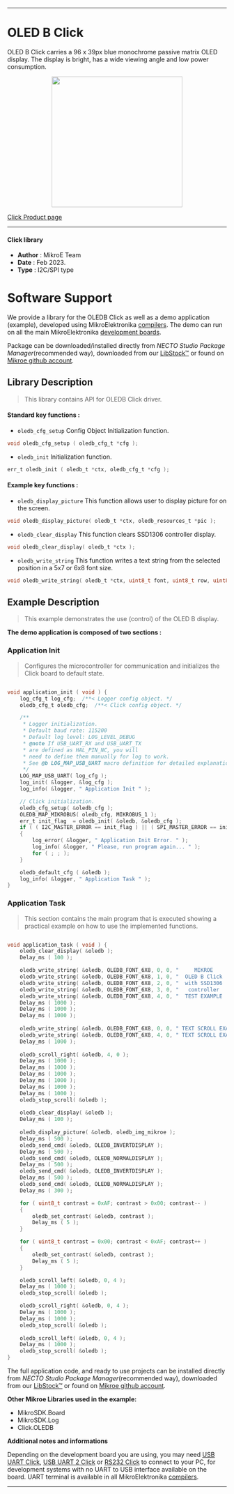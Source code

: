 
---
# OLED B Click

OLED B Click carries a 96 x 39px blue monochrome passive matrix OLED display. The display is bright, has a wide viewing angle and low power consumption.

<p align="center">
  <img src="https://download.mikroe.com/images/click_for_ide/oled_b_click.png" height=300px>
</p>

[Click Product page](https://www.mikroe.com/oled-b-click)

---


#### Click library

- **Author**        : MikroE Team
- **Date**          : Feb 2023.
- **Type**          : I2C/SPI type


# Software Support

We provide a library for the OLEDB Click
as well as a demo application (example), developed using MikroElektronika
[compilers](https://www.mikroe.com/necto-studio).
The demo can run on all the main MikroElektronika [development boards](https://www.mikroe.com/development-boards).

Package can be downloaded/installed directly from *NECTO Studio Package Manager*(recommended way), downloaded from our [LibStock&trade;](https://libstock.mikroe.com) or found on [Mikroe github account](https://github.com/MikroElektronika/mikrosdk_click_v2/tree/master/clicks).

## Library Description

> This library contains API for OLEDB Click driver.

#### Standard key functions :

- `oledb_cfg_setup` Config Object Initialization function.
```c
void oledb_cfg_setup ( oledb_cfg_t *cfg );
```

- `oledb_init` Initialization function.
```c
err_t oledb_init ( oledb_t *ctx, oledb_cfg_t *cfg );
```

#### Example key functions :

- `oledb_display_picture` This function allows user to display picture for on the screen.
```c
void oledb_display_picture( oledb_t *ctx, oledb_resources_t *pic );
```

- `oledb_clear_display` This function clears SSD1306 controller display.
```c
void oledb_clear_display( oledb_t *ctx );
```

- `oledb_write_string` This function writes a text string from the selected position in a 5x7 or 6x8 font size.
```c
void oledb_write_string( oledb_t *ctx, uint8_t font, uint8_t row, uint8_t position, uint8_t *data_in );
```

## Example Description

> This example demonstrates the use (control) of the OLED B display.

**The demo application is composed of two sections :**

### Application Init

> Configures the microcontroller for communication and initializes the Click board to default state.

```c

void application_init ( void ) {
    log_cfg_t log_cfg;  /**< Logger config object. */
    oledb_cfg_t oledb_cfg;  /**< Click config object. */

    /** 
     * Logger initialization.
     * Default baud rate: 115200
     * Default log level: LOG_LEVEL_DEBUG
     * @note If USB_UART_RX and USB_UART_TX 
     * are defined as HAL_PIN_NC, you will 
     * need to define them manually for log to work. 
     * See @b LOG_MAP_USB_UART macro definition for detailed explanation.
     */
    LOG_MAP_USB_UART( log_cfg );
    log_init( &logger, &log_cfg );
    log_info( &logger, " Application Init " );

    // Click initialization.
    oledb_cfg_setup( &oledb_cfg );
    OLEDB_MAP_MIKROBUS( oledb_cfg, MIKROBUS_1 );
    err_t init_flag  = oledb_init( &oledb, &oledb_cfg );
    if ( ( I2C_MASTER_ERROR == init_flag ) || ( SPI_MASTER_ERROR == init_flag ) ) 
    {
        log_error( &logger, " Application Init Error. " );
        log_info( &logger, " Please, run program again... " );
        for ( ; ; );
    }

    oledb_default_cfg ( &oledb );
    log_info( &logger, " Application Task " );
}

```

### Application Task

> This section contains the main program that is executed showing a practical example on how to use the implemented functions.

```c

void application_task ( void ) {
    oledb_clear_display( &oledb );
    Delay_ms ( 100 );

    oledb_write_string( &oledb, OLEDB_FONT_6X8, 0, 0, "     MIKROE     " );
    oledb_write_string( &oledb, OLEDB_FONT_6X8, 1, 0, "  OLED B Click  " );
    oledb_write_string( &oledb, OLEDB_FONT_6X8, 2, 0, "  with SSD1306  " );
    oledb_write_string( &oledb, OLEDB_FONT_6X8, 3, 0, "   controller   " );
    oledb_write_string( &oledb, OLEDB_FONT_6X8, 4, 0, "  TEST EXAMPLE  " );
    Delay_ms ( 1000 );
    Delay_ms ( 1000 );
    Delay_ms ( 1000 );
    
    oledb_write_string( &oledb, OLEDB_FONT_6X8, 0, 0, " TEXT SCROLL EXAMPLE " );
    oledb_write_string( &oledb, OLEDB_FONT_6X8, 4, 0, " TEXT SCROLL EXAMPLE " );
    Delay_ms ( 1000 );
    
    oledb_scroll_right( &oledb, 4, 0 );
    Delay_ms ( 1000 );
    Delay_ms ( 1000 );
    Delay_ms ( 1000 );
    Delay_ms ( 1000 );
    Delay_ms ( 1000 );
    Delay_ms ( 1000 );
    oledb_stop_scroll( &oledb );
    
    oledb_clear_display( &oledb );
    Delay_ms ( 100 );
    
    oledb_display_picture( &oledb, oledb_img_mikroe );
    Delay_ms ( 500 );
    oledb_send_cmd( &oledb, OLEDB_INVERTDISPLAY );
    Delay_ms ( 500 );
    oledb_send_cmd( &oledb, OLEDB_NORMALDISPLAY );
    Delay_ms ( 500 );
    oledb_send_cmd( &oledb, OLEDB_INVERTDISPLAY );
    Delay_ms ( 500 );
    oledb_send_cmd( &oledb, OLEDB_NORMALDISPLAY );
    Delay_ms ( 300 );

    for ( uint8_t contrast = 0xAF; contrast > 0x00; contrast-- ) 
    {
        oledb_set_contrast( &oledb, contrast );
        Delay_ms ( 5 );
    }

    for ( uint8_t contrast = 0x00; contrast < 0xAF; contrast++ ) 
    {
        oledb_set_contrast( &oledb, contrast );
        Delay_ms ( 5 );
    }

    oledb_scroll_left( &oledb, 0, 4 );
    Delay_ms ( 1000 );
    oledb_stop_scroll( &oledb );

    oledb_scroll_right( &oledb, 0, 4 );
    Delay_ms ( 1000 );
    Delay_ms ( 1000 );
    oledb_stop_scroll( &oledb );
    
    oledb_scroll_left( &oledb, 0, 4 );
    Delay_ms ( 1000 );
    oledb_stop_scroll( &oledb );
}

```


The full application code, and ready to use projects can be installed directly from *NECTO Studio Package Manager*(recommended way), downloaded from our [LibStock&trade;](https://libstock.mikroe.com) or found on [Mikroe github account](https://github.com/MikroElektronika/mikrosdk_click_v2/tree/master/clicks).

**Other Mikroe Libraries used in the example:**

- MikroSDK.Board
- MikroSDK.Log
- Click.OLEDB

**Additional notes and informations**

Depending on the development board you are using, you may need
[USB UART Click](https://www.mikroe.com/usb-uart-click),
[USB UART 2 Click](https://www.mikroe.com/usb-uart-2-click) or
[RS232 Click](https://www.mikroe.com/rs232-click) to connect to your PC, for
development systems with no UART to USB interface available on the board. UART
terminal is available in all MikroElektronika
[compilers](https://shop.mikroe.com/compilers).

---
